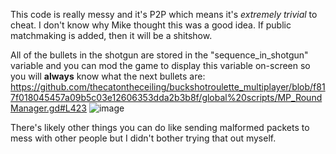 This code is really messy and it's P2P which means it's *extremely trivial* to cheat. I don't know why Mike thought this was a good idea. If public matchmaking is added, then it will be a shitshow.

All of the bullets in the shotgun are stored in the "sequence_in_shotgun" variable and you can mod the game to display this variable on-screen so you will **always** know what the next bullets are:
https://github.com/thecatontheceiling/buckshotroulette_multiplayer/blob/f817f018045457a09b5c03e12606353dda2b3b8f/global%20scripts/MP_RoundManager.gd#L423
![image](https://github.com/user-attachments/assets/2a60fb9b-9cef-4062-ac58-2a75dc2b59d6)


There's likely other things you can do like sending malformed packets to mess with other people but I didn't bother trying that out myself.
